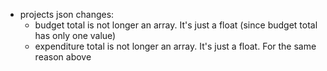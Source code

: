 - projects json changes:
  - budget total is not longer an array. It's just a float (since budget total has only one value)
  - expenditure total is not longer an array. It's just a float. For the same reason above

